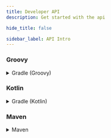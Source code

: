 ```yaml
---
title: Developer API
description: Get started with the api

hide_title: false

sidebar_label: API Intro
---
```

### Groovy
<details>
 <summary>
   Gradle (Groovy)
 </summary>

```gradle
repositories {
    maven {
        url = "https://repo.crazycrew.us/releases"
    }
}
```

```gradle
dependencies {
    compileOnly "us.crazycrew.crazycrates:api:0.8"
}
```
</details>

### Kotlin
<details>
 <summary>
   Gradle (Kotlin)
 </summary>

```gradle
repositories {
    maven("https://repo.crazycrew.us/releases")
}
```

```gradle
dependencies {
    compileOnly("us.crazycrew.crazycrates:api:0.8")
}
```
</details>

### Maven
<details>
 <summary>
   Maven
 </summary>

```xml
<repository>
  <id>crazycrew-snapshots</id>
  <url>https://repo.crazycrew.us/releases</url>
</repository>
```

```xml
<dependency>
  <groupId>us.crazycrew.crazycrates</groupId>
  <artifactId>api</artifactId>
  <version>0.8</version>
  <scope>provided</scope>
 </dependency>
```
</details>
